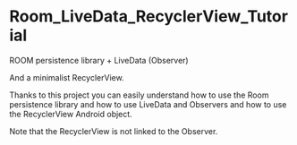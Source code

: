 # Room_LiveData_RecyclerView_Tutorial

ROOM persistence library + LiveData (Observer)

And a minimalist RecyclerView.

Thanks to this project you can easily understand how to use the Room persistence library and how to use LiveData and Observers and how to use the RecyclerView Android object.

Note that the RecyclerView is not linked to the Observer.

